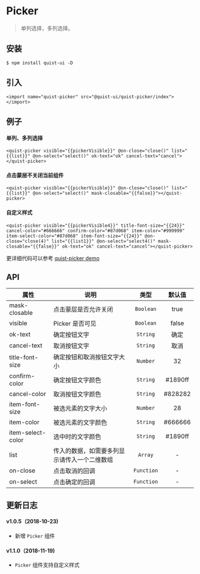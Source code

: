 # Picker

> 单列选择，多列选择。


## 安装

```
$ npm install quist-ui -D
```

## 引入
```js{4}
<import name="quist-picker" src="@quist-ui/quist-picker/index"></import>
```

## 例子

#### 单列、多列选择

```js{4}
<quist-picker visible="{{pickerVisible}}" @on-close="close()" list="{{list}}" @on-select="select()" ok-text="ok" cancel-text="cancel"></quist-picker>
```

#### 点击蒙层不关闭当前组件

```js{4}
<quist-picker visible="{{pickerVisible}}" @on-close="close()" list="{{list}}" @on-select="select()" mask-closable="{{false}}"></quist-picker>
```

#### 自定义样式

```js{4}
<quist-picker visible="{{pickerVisible4}}" title-font-size="{{24}}" cancel-color="#666666" confirm-color="#87d068" item-color="#999999" item-select-color="#87d068" item-font-size="{{24}}" @on-close="close(4)" list="{{list1}}" @on-select="select4()" mask-closable="{{false}}" ok-text="ok" cancel-text="cancel"></quist-picker>
```


更详细代码可以参考 [quist-picker demo](https://github.com/JDsecretFE/quist-ui/tree/master/src/Picker/index.ux)

## API 

| 属性 | 说明 | 类型 | 默认值 |
|-------------|------------|:--------:|:-----:|
| mask-closable | 点击蒙层是否允许关闭 | `Boolean` | true |
| visible | Picker 是否可见 | `Boolean` | false |
| ok-text | 确定按钮文字 | `String` | 确定 |
| cancel-text | 取消按钮文字 | `String` | 取消 |
| title-font-size | 确定按钮和取消按钮文字大小 | `Number` | 32 |
| confirm-color | 确定按钮文字颜色 | `String` | #1890ff |
| cancel-color | 取消按钮文字颜色 | `String` | #828282 |
| item-font-size | 被选元素的文字大小 | `Number` | 28 |
| item-color | 被选元素的文字颜色 | `String` | #666666 |
| item-select-color | 选中时的文字颜色 | `String` | #1890ff |
| list | 传入的数据，如需要多列显示请传入一个二维数组 | `Array` | - |
| on-close | 点击取消的回调 | `Function` | - |
| on-select | 点击确定的回调 | `Function` | - |


## 更新日志

#### v1.0.5（2018-10-23)  
* 新增 `Picker` 组件

#### v1.1.0（2018-11-19)  
* `Picker` 组件支持自定义样式

